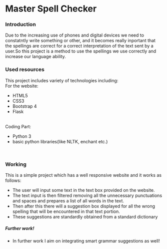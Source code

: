 # Master Spell Checker

### Introduction 
Due to the increasing use of phones and digital devices we need to constatntly write something or other, and it becomes
really inportant that the spellings are correct for a correct interpretation of the text sent by a user.So this project is a method to use the spellings we use 
correctly and increase our language ability.

### Used resources
This project includes variety of technologies including:<br>
For the website:
- HTML5
- CSS3
- Bootstrap 4
- Flask
<br>
Coding Part:

- Python 3
- basic python libraries(like NLTK, enchant etc.)

<br>

### Working
This is a simple project which has a well responsive website and it works as follows:
- The user will input some text in the text box provided on the website.
- The text input is then filtered removing all the unnecessary punctuations and spaces and prepares a list of all words in the text.
- Then after this there will a suggestion box displayed for all the wrong spelling that will be encountered in that text portion.
- These suggestions are standardly obtained from a standard dictionary

##### Further work!
- In further work I aim on integrating smart grammar suggestions as well!
